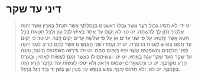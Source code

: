 # דיני עד שקר

> יט יד: לֹא תַסִּיג גְּבוּל רֵעֲךָ אֲשֶׁר גָּבְלוּ רִאשֹׁנִים בְּנַחֲלָתְךָ אֲשֶׁר תִּנְחַל בָּאָרֶץ אֲשֶׁר יְהוָה אֱלֹהֶיךָ נֹתֵן לְךָ לְרִשְׁתָּהּ.
> יט טו: לֹא יָקוּם עֵד אֶחָד בְּאִישׁ לְכָל עָוֹן וּלְכָל חַטָּאת בְּכָל חֵטְא אֲשֶׁר יֶחֱטָא:  עַל פִּי שְׁנֵי עֵדִים אוֹ עַל פִּי שְׁלֹשָׁה עֵדִים יָקוּם דָּבָר.
> יט טז: כִּי יָקוּם עֵד חָמָס בְּאִישׁ לַעֲנוֹת בּוֹ סָרָה.
> יט יז: וְעָמְדוּ שְׁנֵי הָאֲנָשִׁים אֲשֶׁר לָהֶם הָרִיב לִפְנֵי יְהוָה לִפְנֵי הַכֹּהֲנִים וְהַשֹּׁפְטִים אֲשֶׁר יִהְיוּ בַּיָּמִים הָהֵם.
> יט יח: וְדָרְשׁוּ הַשֹּׁפְטִים הֵיטֵב; וְהִנֵּה עֵד שֶׁקֶר הָעֵד שֶׁקֶר עָנָה בְאָחִיו.
> יט יט: וַעֲשִׂיתֶם לוֹ כַּאֲשֶׁר זָמַם לַעֲשׂוֹת לְאָחִיו; וּבִעַרְתָּ הָרָע מִקִּרְבֶּךָ.
> יט כ: וְהַנִּשְׁאָרִים יִשְׁמְעוּ וְיִרָאוּ; וְלֹא יֹסִפוּ לַעֲשׂוֹת עוֹד כַּדָּבָר הָרָע הַזֶּה בְּקִרְבֶּךָ.
> יט כא: וְלֹא תָחוֹס עֵינֶךָ:  נֶפֶשׁ בְּנֶפֶשׁ עַיִן בְּעַיִן שֵׁן בְּשֵׁן יָד בְּיָד רֶגֶל בְּרָגֶל.
 

